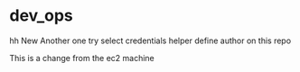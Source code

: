 # dev_ops
hh
New 
Another one
try select credentials helper
define author on this repo

This is a change from the ec2 machine 
